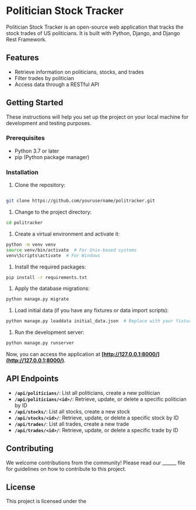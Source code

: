 # **Politician Stock Tracker**

Politician Stock Tracker is an open-source web application that tracks the stock trades of US politicians. It is built with Python, Django, and Django Rest Framework.

## **Features**

- Retrieve information on politicians, stocks, and trades
- Filter trades by politician
- Access data through a RESTful API

## **Getting Started**

These instructions will help you set up the project on your local machine for development and testing purposes.

### **Prerequisites**

- Python 3.7 or later
- pip (Python package manager)

### **Installation**

1. Clone the repository:

```bash

git clone https://github.com/yourusername/politracker.git

```

1. Change to the project directory:

```bash
cd politracker
```

1. Create a virtual environment and activate it:

```bash
python -m venv venv
source venv/bin/activate  # For Unix-based systems
venv\Scripts\activate  # For Windows
```

1. Install the required packages:

```bash
pip install -r requirements.txt
```

1. Apply the database migrations:

```bash
python manage.py migrate
```

1. Load initial data (if you have any fixtures or data import scripts):

```bash
python manage.py loaddata initial_data.json  # Replace with your fixture filename
```

1. Run the development server:

```bash
python manage.py runserver
```

Now, you can access the application at **[http://127.0.0.1:8000/](http://127.0.0.1:8000/)**.

## **API Endpoints**

- **`/api/politicians/`**: List all politicians, create a new politician
- **`/api/politicians/<id>/`**: Retrieve, update, or delete a specific politician by ID
- **`/api/stocks/`**: List all stocks, create a new stock
- **`/api/stocks/<id>/`**: Retrieve, update, or delete a specific stock by ID
- **`/api/trades/`**: List all trades, create a new trade
- **`/api/trades/<id>/`**: Retrieve, update, or delete a specific trade by ID

## **Contributing**

We welcome contributions from the community! Please read our ______ file for guidelines on how to contribute to this project.

## **License**

This project is licensed under the